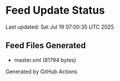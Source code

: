 # Feed Update Status
Last updated: Sat Jul 19 07:00:35 UTC 2025

## Feed Files Generated
- master.xml (81794 bytes)

Generated by GitHub Actions

